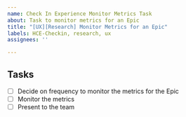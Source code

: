 ```yaml
---
name: Check In Experience Monitor Metrics Task
about: Task to monitor metrics for an Epic
title: "[UX][Research] Monitor Metrics for an Epic"
labels: HCE-Checkin, research, ux
assignees: ''

---
```


## Tasks
- [ ] Decide on frequency to monitor the metrics for the Epic
- [ ] Monitor the metrics
- [ ] Present to the team
